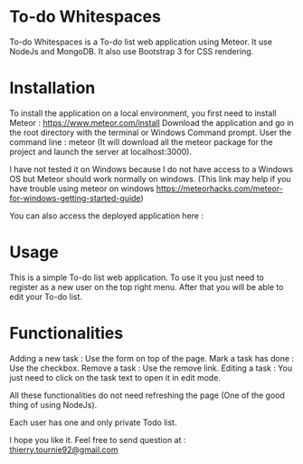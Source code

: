 To-do Whitespaces
=============

To-do Whitespaces is a To-do list web application using Meteor.
It use NodeJs and MongoDB.
It also use Bootstrap 3 for CSS rendering.

Installation
=============

To install the application on a local environment, you first need to install Meteor : https://www.meteor.com/install
Download the application and go in the root directory with the terminal or Windows Command prompt.
User the command line : meteor (It will download all the meteor package for the project and launch the server at localhost:3000).

I have not tested it on Windows because I do not have access to a Windows OS but Meteor should work normally on windows.
(This link may help if you have trouble using meteor on windows https://meteorhacks.com/meteor-for-windows-getting-started-guide)

You can also access the deployed application here :

Usage
=============

This is a simple To-do list web application. To use it you just need to register as a new user on the top right menu.
After that you will be able to edit your To-do list.

Functionalities
=============

Adding a new task : Use the form on top of the page.
Mark a task has done : Use the checkbox.
Remove a task : Use the remove link.
Editing a task : You just need to click on the task text to open it in edit mode.

All these functionalities do not need refreshing the page (One of the good thing of using NodeJs).

Each user has one and only private Todo list.

I hope you like it.
Feel free to send question at : thierry.tournie92@gmail.com
